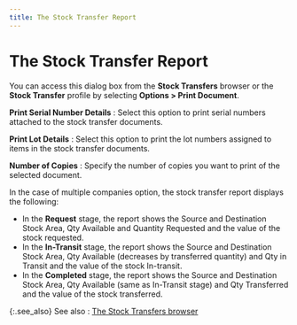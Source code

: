```yaml
---
title: The Stock Transfer Report
---
```


# The Stock Transfer Report 


You can access this dialog box from the **Stock 
 Transfers** browser or the **Stock 
 Transfer** profile by selecting **Options 
 &gt; Print Document**.


**Print Serial Number Details**
: Select this option to print serial numbers attached  to the stock transfer documents.


**Print Lot Details**
: Select this option to print the lot numbers assigned  to items in the stock transfer documents.


**Number of Copies**
: Specify the number of copies you want to print of  the selected document.


In the case of multiple companies option, the stock transfer  report displays the following:

- In the **Request**  stage, the report shows the Source and Destination Stock Area, Qty Available  and Quantity Requested and the value of the stock requested.
- In the **In-Transit**  stage, the report shows the Source and Destination Stock Area, Qty Available  (decreases by transferred quantity) and Qty in Transit and the value of  the stock In-transit.
- In the **Completed**  stage, the report shows the Source and Destination Stock Area, Qty Available  (same as In-Transit stage) and Qty Transferred and the value of the stock  transferred.



{:.see_also}
See also
: [The  Stock Transfers browser]({{site.wm_baseurl}}/inv-adj/stk-trans/create-stock-transfer-document/the_stock_transfers_browser_new.html)
